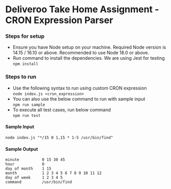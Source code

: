 # Deliveroo Take Home Assignment - CRON Expression Parser

### Steps for setup
- Ensure you have Node setup on your machine. Required Node version is 14.15 / 16.10 or above. Recommended to use Node 18.0 or above.
- Run command to install the dependencies. We are using Jest for testing<br>
    `npm install` 

### Steps to run
- Use the following syntax to run using custom CRON expression<br>
    `node index.js <cron_expression>`
- You can also use the below command to run with sample input <br>
    `npm run sample`
- To execute all test cases, run below command <br>
    `npm run test`

#### Sample Input
`node index.js "*/15 0 1,15 * 1-5 /usr/bin/find"`

#### Sample Output
```
minute          0 15 30 45
hour            0
day of month    1 15
month           1 2 3 4 5 6 7 8 9 10 11 12
day of week     1 2 3 4 5
command         /usr/bin/find
```
